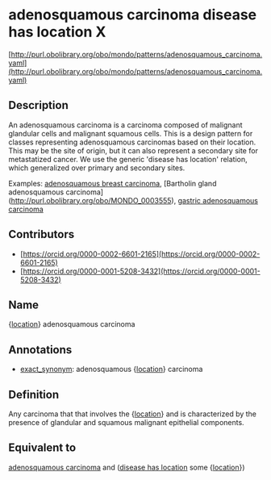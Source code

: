 # adenosquamous carcinoma disease has location X 

[http://purl.obolibrary.org/obo/mondo/patterns/adenosquamous_carcinoma.yaml](http://purl.obolibrary.org/obo/mondo/patterns/adenosquamous_carcinoma.yaml)
## Description 

An adenosquamous carcinoma is a carcinoma composed of malignant glandular cells and malignant squamous cells. This is a design pattern for classes representing adenosquamous carcinomas based on their location. This may be the site of origin, but it can also represent a secondary site for metastatized cancer. We use the generic 'disease has location' relation, which generalized over primary and secondary sites.

Examples: [adenosquamous breast carcinoma](http://purl.obolibrary.org/obo/MONDO_0003548), [Bartholin gland adenosquamous carcinoma] (http://purl.obolibrary.org/obo/MONDO_0003555), [gastric adenosquamous carcinoma](http://purl.obolibrary.org/obo/MONDO_0006034)
## Contributors 
* [https://orcid.org/0000-0002-6601-2165](https://orcid.org/0000-0002-6601-2165) 
* [https://orcid.org/0000-0001-5208-3432](https://orcid.org/0000-0001-5208-3432) 
## Name 

{[location](http://purl.obolibrary.org/obo/UBERON_0010000)} adenosquamous carcinoma

## Annotations 

* [exact_synonym](http://www.geneontology.org/formats/oboInOwl#hasExactSynonym): adenosquamous {[location](http://purl.obolibrary.org/obo/UBERON_0010000)} carcinoma

## Definition 

Any carcinoma that that involves the {[location](http://purl.obolibrary.org/obo/UBERON_0010000)} and is characterized by the presence of glandular and squamous malignant epithelial components.

## Equivalent to 

[adenosquamous carcinoma](http://purl.obolibrary.org/obo/MONDO_0006074) and ([disease has location](http://purl.obolibrary.org/obo/RO_0004026) some {[location](http://purl.obolibrary.org/obo/UBERON_0010000)})

